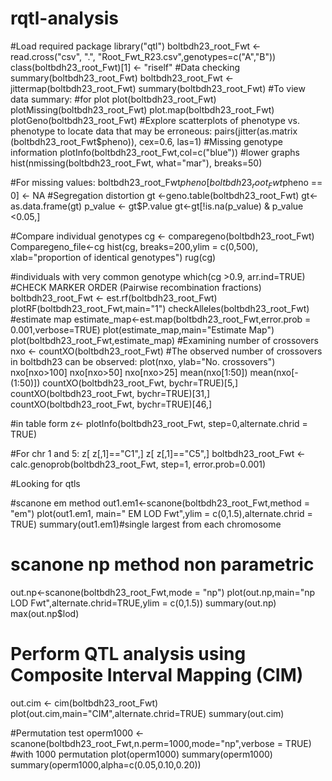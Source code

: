 # rqtl-analysis
#Load required package
library("qtl")
boltbdh23_root_Fwt <- read.cross("csv", ".", "Root_Fwt_R23.csv",genotypes=c("A","B"))
class(boltbdh23_root_Fwt)[1] <- "riself"
#Data checking
summary(boltbdh23_root_Fwt)
boltbdh23_root_Fwt <-jittermap(boltbdh23_root_Fwt)
summary(boltbdh23_root_Fwt) #To view data summary:
#for plot
plot(boltbdh23_root_Fwt)
plotMissing(boltbdh23_root_Fwt)
plot.map(boltbdh23_root_Fwt)
plotGeno(boltbdh23_root_Fwt)
#Explore scatterplots of phenotype vs. phenotype to locate data that may be erroneous:
pairs(jitter(as.matrix (boltbdh23_root_Fwt$pheno)), cex=0.6, las=1)
#Missing genotype information
plotInfo(boltbdh23_root_Fwt,col=c("blue")) #lower graphs
hist(nmissing(boltbdh23_root_Fwt, what="mar"), breaks=50)

#For missing values:
boltbdh23_root_Fwt$pheno[boltbdh23_root_Fwt$pheno == 0] <- NA
#Segregation distortion
gt <-geno.table(boltbdh23_root_Fwt)
gt<- as.data.frame(gt)
p_value <- gt$P.value
gt<-gt[!is.na(p_value) & p_value <0.05,]

#Compare individual genotypes
cg <- comparegeno(boltbdh23_root_Fwt)
Comparegeno_file<-cg
hist(cg, breaks=200,ylim = c(0,500), xlab="proportion of identical genotypes")
rug(cg)

#individuals with very common genotype
which(cg >0.9, arr.ind=TRUE)
#CHECK MARKER ORDER (Pairwise recombination fractions)
boltbdh23_root_Fwt <- est.rf(boltbdh23_root_Fwt)
plotRF(boltbdh23_root_Fwt,main="1")
checkAlleles(boltbdh23_root_Fwt)
#estimate map
estimate_map<-est.map(boltbdh23_root_Fwt,error.prob = 0.001,verbose=TRUE)
plot(estimate_map,main="Estimate Map")
plot(boltbdh23_root_Fwt,estimate_map)
#Examining number of crossovers
nxo <- countXO(boltbdh23_root_Fwt)
#The observed number of crossovers in boltbdh23 can be observed:
plot(nxo, ylab="No. crossovers")
nxo[nxo>100]
nxo[nxo>50]
nxo[nxo>25]
mean(nxo[1:50])
mean(nxo[-(1:50)])
countXO(boltbdh23_root_Fwt, bychr=TRUE)[5,]
countXO(boltbdh23_root_Fwt, bychr=TRUE)[31,]
countXO(boltbdh23_root_Fwt, bychr=TRUE)[46,]

#in table form
z<- plotInfo(boltbdh23_root_Fwt, step=0,alternate.chrid = TRUE)

#For chr 1 and 5:
z[ z[,1]=="C1",]
z[ z[,1]=="C5",]
boltbdh23_root_Fwt <- calc.genoprob(boltbdh23_root_Fwt, step=1, error.prob=0.001)

#Looking for qtls

#scanone em method
out1.em1<-scanone(boltbdh23_root_Fwt,method = "em")
plot(out1.em1, main=" EM LOD Fwt",ylim = c(0,1.5),alternate.chrid = TRUE)
summary(out1.em1)#single largest from each chromosome

# scanone np method non parametric
out.np<-scanone(boltbdh23_root_Fwt,mode = "np")
plot(out.np,main="np LOD Fwt",alternate.chrid=TRUE,ylim = c(0,1.5))
summary(out.np)
max(out.np$lod)

# Perform QTL analysis using Composite Interval Mapping (CIM)
out.cim <- cim(boltbdh23_root_Fwt)
plot(out.cim,main="CIM",alternate.chrid=TRUE)
summary(out.cim)

#Permutation test
operm1000 <- scanone(boltbdh23_root_Fwt,n.perm=1000,mode="np",verbose = TRUE) #with 1000 permutation 
plot(operm1000)
summary(operm1000)
summary(operm1000,alpha=c(0.05,0.10,0.20))
